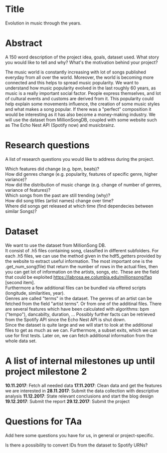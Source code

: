 # Title
Evolution in music through the years.

# Abstract
A 150 word description of the project idea, goals, dataset used.
What story you would like to tell and why? What's the motivation behind your project?

The music world is constantly increasing with lot of songs published everyday from all over the world. Moreover, the world is becoming more connected and this helps to spread music popularity. We want to understand how music popularity evolved in the last roughly 60 years, as music is a really important social factor. People express themselves, and lot of cultural events and customs are derived from it.
This popularity could help explain some movements influence, the creation of some music styles and what makes a song popular.
If there was a "perfect" composition it would be interesting as it has also become a money-making industry.
We will use the dataset from MillionSongDB, coupled with some website such as The Echo Nest API (Spotify now) and musicbrainz.


# Research questions
A list of research questions you would like to address during the project. 

Which features did change (e.g. bpm, beats)?  
How did genres change (e.g. popularity, features of specific genre, higher variance)?  
How did the distribution of music change (e.g. change of number of genres, variance of features)?  
Which songs from the past are still trending (why)?  
How did song titles (artist names) change over time?  
Where did songs get released at which time (find dependecies between similar Songs)?  

# Dataset
We want to use the dataset from MillionSong DB.  
It consist of .h5 files containing song, classified in different subfolders.
For each .h5 files, we can use the method given in the hdf5_getters provided by the website to extract useful information.
The most important one is the .get_num_song(file) that return the number of rows in the actual files, then you can get lot of information on the artists, songs, etc.
These are the field that could be exploited https://labrosa.ee.columbia.edu/millionsong/faq [second item].  
Furthermore a few additional files can be bundled via offered scripts (longitude, similarities, year).  
Genres are called "terms" in the dataset. The genres of an artist can be fetched from the field "artist terms". Or from one of the additinal files.
There are several features which have been calculated with algorithms: bpm ("tempo"), dancabilty, duration, ...
Possibly further facts can be retrieved from the Spotify API since the Echo Nest API is shut down.  
Since the dataset is quite large and we will start to look at the additional files to get as much as we can.
Furthermore, a subset exits, which we can use for first tests.
Later on, we can fetch additional information from the whole data set.


# A list of internal milestones up until project milestone 2
**10.11.2017**: Fetch all needed data
**17.11.2017**: Clean data and get the features we are interested in
**28.11.2017**: Submit the data collection with descriptive analysis
**11.12.2017**: State relevant conclusions and start the blog design
**19.12.2017**: Submit the report
**29.12.2017**: Submit the project

# Questions for TAa
Add here some questions you have for us, in general or project-specific.

Is there a possibility to convert IDs from the dataset to Spotify URNs?
